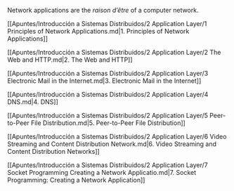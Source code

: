Network applications are the *raison d’être* of a computer network.

[[Apuntes/Introducción a Sistemas Distribuidos/2 Application Layer/1 Principles of Network Applications.md|1. Principles of Network Applications]]

[[Apuntes/Introducción a Sistemas Distribuidos/2 Application Layer/2 The Web and HTTP.md|2. The Web and HTTP]]

[[Apuntes/Introducción a Sistemas Distribuidos/2 Application Layer/3 Electronic Mail in the Internet.md|3. Electronic Mail in the Internet]]

[[Apuntes/Introducción a Sistemas Distribuidos/2 Application Layer/4 DNS.md|4. DNS]]

[[Apuntes/Introducción a Sistemas Distribuidos/2 Application Layer/5 Peer-to-Peer File Distribution.md|5. Peer-to-Peer File Distribution]]

[[Apuntes/Introducción a Sistemas Distribuidos/2 Application Layer/6 Video Streaming and Content Distribution Network.md|6. Video Streaming and Content Distribution Networks]]

[[Apuntes/Introducción a Sistemas Distribuidos/2 Application Layer/7 Socket Programming Creating a Network Applicatio.md|7. Socket Programming: Creating a Network Application]]